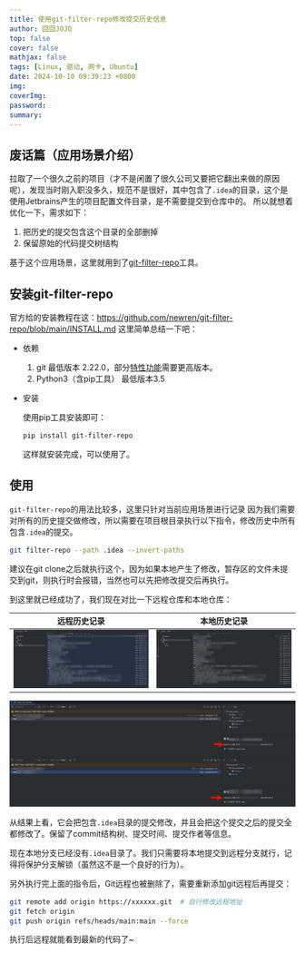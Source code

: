 ```yaml
---
title: 使用git-filter-repo修改提交历史信息
author: 囧囧JOJO
top: false
cover: false
mathjax: false
tags: [Linux, 驱动, 网卡, Ubuntu]
date: 2024-10-10 09:39:23 +0800
img:
coverImg:
password:
summary:
---
```



## 废话篇（应用场景介绍）
拉取了一个很久之前的项目（才不是闲置了很久公司又要把它翻出来做的原因呢），发现当时刚入职没多久，规范不是很好，其中包含了`.idea`的目录，这个是使用Jetbrains产生的项目配置文件目录，是不需要提交到仓库中的。
所以就想着优化一下，需求如下：
1. 把历史的提交包含这个目录的全部删掉
2. 保留原始的代码提交树结构

基于这个应用场景，这里就用到了[git-filter-repo](https://github.com/newren/git-filter-repo)工具。

## 安装git-filter-repo
官方给的安装教程在这：https://github.com/newren/git-filter-repo/blob/main/INSTALL.md
这里简单总结一下吧：
- 依赖
  1. git 最低版本 2.22.0，部分[特性功能](https://github.com/newren/git-filter-repo?tab=readme-ov-file#upstream-improvements)需要更高版本。
  2. Python3（含pip工具） 最低版本3.5
- 安装
  
  使用pip工具安装即可：
  ```bash
  pip install git-filter-repo
  ```
  这样就安装完成，可以使用了。

## 使用

`git-filter-repo`的用法比较多，这里只针对当前应用场景进行记录
因为我们需要对所有的历史提交做修改，所以需要在项目根目录执行以下指令，修改历史中所有包含`.idea`的提交。
```bash
git filter-repo --path .idea --invert-paths
```
建议在git clone之后就执行这个，因为如果本地产生了修改，暂存区的文件未提交到git，则执行时会报错，当然也可以先把修改提交后再执行。

到这里就已经成功了，我们现在对比一下远程仓库和本地仓库：
<table>
  <thead>
    <tr>
      <th>远程历史记录</th>
      <th>本地历史记录</th>
    </tr>
  </thead>
  <tbody>
    <tr>
      <td>
        <img src="./../assets/images/2024-10-10-git-filter-repo-tool/Clip_2024-10-10_10-05-23.png" alt="Clip_2024-10-10_10-05-23.png" style="width:100%;">
      </td>
      <td>
        <img src="./../assets/images/2024-10-10-git-filter-repo-tool/Clip_2024-10-10_10-07-09.png" alt="Clip_2024-10-10_10-07-09.png" style="width:100%;">
      </td>
    </tr>
  </tbody>
</table>

![Clip_2024-10-10_10-11-03.png](./../assets/images/2024-10-10-git-filter-repo-tool/Clip_2024-10-10_10-11-03.png)

从结果上看，它会把包含`.idea`目录的提交修改，并且会把这个提交之后的提交全都修改了。保留了commit结构树、提交时间、提交作者等信息。

现在本地分支已经没有`.idea`目录了。我们只需要将本地提交到远程分支就行，记得将保护分支解锁（虽然这不是一个良好的行为）。

另外执行完上面的指令后，Git远程也被删除了，需要重新添加git远程后再提交：
```bash
git remote add origin https://xxxxxx.git  # 自行修改远程地址
git fetch origin
git push origin refs/heads/main:main --force
```

执行后远程就能看到最新的代码了~